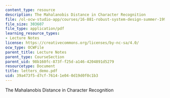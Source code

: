```yaml
---
content_type: resource
description: The Mahalanobis Distance in Character Recognition
file: /ol-ocw-studio-app/courses/16-881-robust-system-design-summer-1998/39a473f5d7cf76141e040d19d0f0c1b3_letters_demo.pdf
file_size: 303607
file_type: application/pdf
learning_resource_types:
- Lecture Notes
license: https://creativecommons.org/licenses/by-nc-sa/4.0/
ocw_type: OCWFile
parent_title: Lecture Notes
parent_type: CourseSection
parent_uid: 98b160fc-873f-f25d-a146-4204891d5279
resourcetype: Document
title: letters_demo.pdf
uid: 39a473f5-d7cf-7614-1e04-0d19d0f0c1b3
---
```

The Mahalanobis Distance in Character Recognition